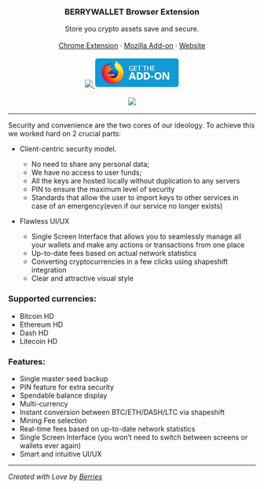 <p align="center">
  <h3 align="center">BERRYWALLET Browser Extension</h3>
  <p align="center">
    Store you crypto assets save and secure.
    <br/>
    <br/>
    <a href="https://chrome.google.com/webstore/detail/berrywallet/boidgcdefidhoojfljngigkjffbodjmn">Chrome Extension</a>
    ·
    <a href="https://addons.mozilla.org/firefox/addon/berrywallet">Mozilla Add-on</a>
    ·
    <a href="https://berrywallet.io">Website</a>
    <br/>
    <br/>
    <a href="https://chrome.google.com/webstore/detail/berrywallet/boidgcdefidhoojfljngigkjffbodjmn" title="Chrome Web Store">
        <img src="https://developer.chrome.com/webstore/images/ChromeWebStore_BadgeWBorder_v2_206x58.png" />
    </a>
    <a href="https://addons.mozilla.org/firefox/addon/berrywallet" title="Mozilla Add-on">
        <img src="https://github.com/berrywallet/berrywallet-extension/blob/master/docs/mozzila-addon-button.png?raw=true" />
    </a>
    <br/><br/>
    <img src="https://github.com/berrywallet/berrywallet-extension/raw/master/docs/extension-preview.gif" />
  </p>
</p>

<hr />

Security and convenience are the two cores of our ideology. To achieve this we worked hard on 2 crucial parts:

 - Client-centric security model. 
    - No need to share any personal data;
    - We have no access to user funds;
    - All the keys are hosted locally without duplication to any servers
    - PIN to ensure the maximum level of security  
    - Standards that allow the user to import keys to other services in case of an emergency(even if our service no longer exists)

 - Flawless UI/UX
    - Single Screen Interface that allows you to seamlessly manage all your wallets and make any actions or transactions from one place 
    - Up-to-date fees based on actual network statistics 
    - Converting cryptocurrencies in a few clicks using shapeshift integration
    - Clear and attractive visual style


### Supported currencies:

 - Bitcoin HD 
 - Ethereum HD 
 - Dash HD 
 - Litecoin HD


### Features:
 - Single master seed backup
 - PIN feature for extra security
 - Spendable balance display
 - Multi-currency
 - Instant conversion between BTC/ETH/DASH/LTC via shapeshift
 - Mining Fee selection
 - Real-time fees based on up-to-date network statistics
 - Single Screen Interface (you won’t need to switch between screens or wallets ever again)
 - Smart and intuitive UI/UX


---


*Created with Love by [Berries](https://berrywallet.io)*